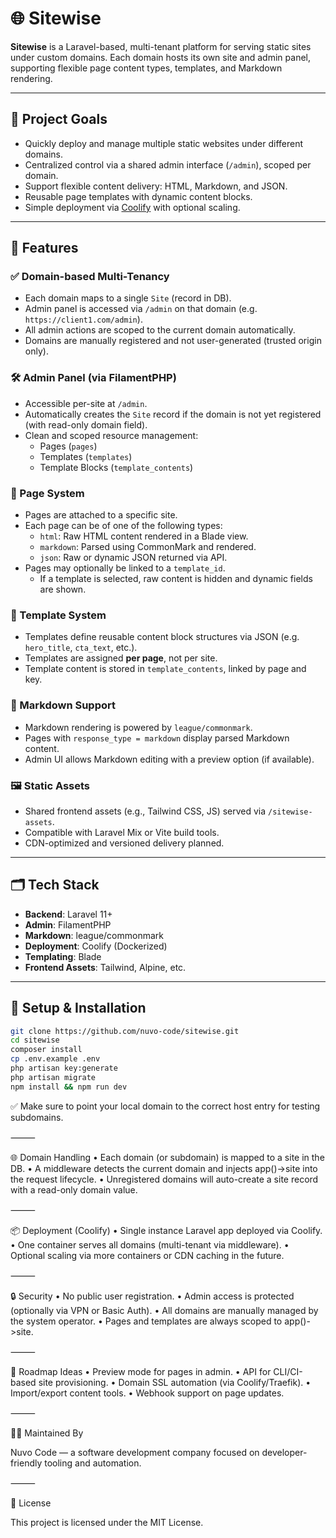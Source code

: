 # 🌐 Sitewise

**Sitewise** is a Laravel-based, multi-tenant platform for serving static sites under custom domains. Each domain hosts its own site and admin panel, supporting flexible page content types, templates, and Markdown rendering.

---

## 🚀 Project Goals

- Quickly deploy and manage multiple static websites under different domains.
- Centralized control via a shared admin interface (`/admin`), scoped per domain.
- Support flexible content delivery: HTML, Markdown, and JSON.
- Reusable page templates with dynamic content blocks.
- Simple deployment via [Coolify](https://coolify.io) with optional scaling.

---

## 🧩 Features

### ✅ Domain-based Multi-Tenancy
- Each domain maps to a single `Site` (record in DB).
- Admin panel is accessed via `/admin` on that domain (e.g. `https://client1.com/admin`).
- All admin actions are scoped to the current domain automatically.
- Domains are manually registered and not user-generated (trusted origin only).

### 🛠️ Admin Panel (via FilamentPHP)
- Accessible per-site at `/admin`.
- Automatically creates the `Site` record if the domain is not yet registered (with read-only domain field).
- Clean and scoped resource management:
  - Pages (`pages`)
  - Templates (`templates`)
  - Template Blocks (`template_contents`)

### 📄 Page System
- Pages are attached to a specific site.
- Each page can be of one of the following types:
  - `html`: Raw HTML content rendered in a Blade view.
  - `markdown`: Parsed using CommonMark and rendered.
  - `json`: Raw or dynamic JSON returned via API.
- Pages may optionally be linked to a `template_id`.
  - If a template is selected, raw content is hidden and dynamic fields are shown.

### 🧱 Template System
- Templates define reusable content block structures via JSON (e.g. `hero_title`, `cta_text`, etc.).
- Templates are assigned **per page**, not per site.
- Template content is stored in `template_contents`, linked by page and key.

### 📝 Markdown Support
- Markdown rendering is powered by `league/commonmark`.
- Pages with `response_type = markdown` display parsed Markdown content.
- Admin UI allows Markdown editing with a preview option (if available).

### 🖼️ Static Assets
- Shared frontend assets (e.g., Tailwind CSS, JS) served via `/sitewise-assets`.
- Compatible with Laravel Mix or Vite build tools.
- CDN-optimized and versioned delivery planned.

---

## 🗂️ Tech Stack

- **Backend**: Laravel 11+
- **Admin**: FilamentPHP
- **Markdown**: league/commonmark
- **Deployment**: Coolify (Dockerized)
- **Templating**: Blade
- **Frontend Assets**: Tailwind, Alpine, etc.

---

## 🧰 Setup & Installation

```bash
git clone https://github.com/nuvo-code/sitewise.git
cd sitewise
composer install
cp .env.example .env
php artisan key:generate
php artisan migrate
npm install && npm run dev
```

✅ Make sure to point your local domain to the correct host entry for testing subdomains.

⸻

🌐 Domain Handling
	•	Each domain (or subdomain) is mapped to a site in the DB.
	•	A middleware detects the current domain and injects app()->site into the request lifecycle.
	•	Unregistered domains will auto-create a site record with a read-only domain value.

⸻

📦 Deployment (Coolify)
	•	Single instance Laravel app deployed via Coolify.
	•	One container serves all domains (multi-tenant via middleware).
	•	Optional scaling via more containers or CDN caching in the future.

⸻

🔒 Security
	•	No public user registration.
	•	Admin access is protected (optionally via VPN or Basic Auth).
	•	All domains are manually managed by the system operator.
	•	Pages and templates are always scoped to app()->site.

⸻

📌 Roadmap Ideas
	•	Preview mode for pages in admin.
	•	API for CLI/CI-based site provisioning.
	•	Domain SSL automation (via Coolify/Traefik).
	•	Import/export content tools.
	•	Webhook support on page updates.

⸻

🧑‍💻 Maintained By

Nuvo Code — a software development company focused on developer-friendly tooling and automation.

⸻

📄 License

This project is licensed under the MIT License.